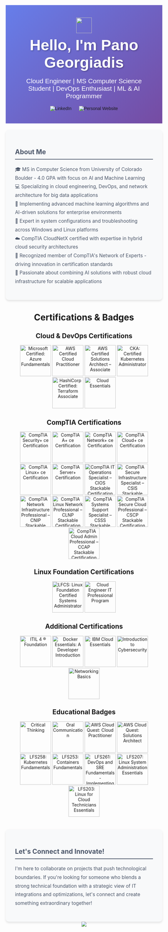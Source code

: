 <div align="center" style="background: linear-gradient(135deg, #667eea 0%, #764ba2 100%); color: white; padding: 40px; font-family: 'Arial', sans-serif;">
  <img src="https://raw.githubusercontent.com/MartinHeinz/MartinHeinz/master/wave.gif" width="50px" style="vertical-align: middle;">
  <h1 style="font-size: 3.5em; margin: 10px 0; text-shadow: 2px 2px 4px rgba(0,0,0,0.3);">Hello, I'm Pano Georgiadis</h1>
  
  <p style="font-size: 1.5em; margin: 20px 0;">Cloud Engineer | MS Computer Science Student | DevOps Enthusiast | ML & AI Programmer</p>
  
  <a href="https://www.linkedin.com/in/p-georgiadis/" target="_blank" style="text-decoration: none; margin: 0 10px;">
    <img src="https://img.shields.io/badge/-LinkedIn-0077B5?style=for-the-badge&logo=linkedin&logoColor=white" alt="LinkedIn">
  </a>
  <a href="https://pgcloud.dev" target="_blank" style="text-decoration: none; margin: 0 10px;">
    <img src="https://img.shields.io/badge/-Personal%20Website-4CAF50?style=for-the-badge&logo=web&logoColor=white" alt="Personal Website">
  </a>
</div>

<div style="background-color: #f8f9fa; padding: 30px; border-radius: 10px; margin-top: 20px; box-shadow: 0 4px 6px rgba(0,0,0,0.1);">
  <h2 style="color: #4a5568; border-bottom: 2px solid #4a5568; padding-bottom: 10px;">About Me</h2>
  <p style="color: #4a5568; line-height: 1.8; font-size: 1.1em;">
    🎓 MS in Computer Science from University of Colorado Boulder - 4.0 GPA with focus on AI and Machine Learning<br>
    💻 Specializing in cloud engineering, DevOps, and network architecture for big data applications<br>
    🧠 Implementing advanced machine learning algorithms and AI-driven solutions for enterprise environments<br>
    🔧 Expert in system configurations and troubleshooting across Windows and Linux platforms<br>
    ☁️ CompTIA CloudNetX certified with expertise in hybrid cloud security architectures<br>
    🌟 Recognized member of CompTIA's Network of Experts - driving innovation in certification standards<br>
    🚀 Passionate about combining AI solutions with robust cloud infrastructure for scalable applications<br>
  </p>
</div>



<!--START_SECTION:badges-->
<h1 align="center">Certifications & Badges</h1>

<h2 align="center">Cloud & DevOps Certifications</h2>

<p align="center">
  <a href="http://www.credly.com/badges/d330b1a1-77f7-4af9-a56e-40af2c879f0b" target="_blank"><img src="https://images.credly.com/size/110x110/images/be8fcaeb-c769-4858-b567-ffaaa73ce8cf/image.png" alt="Microsoft Certified: Azure Fundamentals" width="100" height="100"></a>
  <a href="http://www.credly.com/badges/8c7eed6e-c9af-4e24-a9b3-b3f41396d03b" target="_blank"><img src="https://images.credly.com/size/110x110/images/00634f82-b07f-4bbd-a6bb-53de397fc3a6/image.png" alt="AWS Certified Cloud Practitioner" width="100" height="100"></a>
  <a href="http://www.credly.com/badges/8d22badf-d4c4-41e8-b7f6-1a6797ef2c7e" target="_blank"><img src="https://images.credly.com/size/110x110/images/0e284c3f-5164-4b21-8660-0d84737941bc/image.png" alt="AWS Certified Solutions Architect – Associate" width="100" height="100"></a>
  <a href="http://www.credly.com/badges/01312f65-ea8d-4d5a-bbd0-37513e5d6d2e" target="_blank"><img src="https://images.credly.com/size/110x110/images/8b8ed108-e77d-4396-ac59-2504583b9d54/cka_from_cncfsite__281_29.png" alt="CKA: Certified Kubernetes Administrator" width="100" height="100"></a>
  <a href="https://www.credly.com/badges/d59182d3-f49e-4d8d-837e-e85e4507cc90" target="_blank"><img src="https://images.credly.com/size/110x110/images/ed4be915-68f8-428a-b332-40ded9084ee5/blob" alt="HashiCorp Certified: Terraform Associate" width="100" height="100"></a>
  <a href="https://www.credly.com/badges/f1908c2e-a67e-4627-837b-e966c0655710" target="_blank"><img src="https://images.credly.com/size/110x110/images/5ee26427-f944-4182-b802-459462184c9a/image.png" alt="Cloud Essentials" width="100" height="100"></a>
</p>

<h2 align="center">CompTIA Certifications</h2>

<p align="center">
  <a href="http://www.credly.com/badges/cc5ce734-5444-419c-9ebc-89cb56d352cd" target="_blank"><img src="https://images.credly.com/size/110x110/images/80d8a06a-c384-42bf-ad36-db81bce5adce/blob" alt="CompTIA Security+ ce Certification" width="100" height="100"></a>
  <a href="http://www.credly.com/badges/9df5f69e-3a20-4313-b1c2-7f0782501f01" target="_blank"><img src="https://images.credly.com/size/110x110/images/f6d62c5d-1e1d-4de6-92ee-8dc8c80b1c7b/blob" alt="CompTIA A+ ce Certification" width="100" height="100"></a>
  <a href="http://www.credly.com/badges/3e26e203-56ab-4f06-9de9-d7c382a98936" target="_blank"><img src="https://images.credly.com/size/110x110/images/c70ba73e-3c8a-46fa-9d60-4a9af94ad662/blob" alt="CompTIA Network+ ce Certification" width="100" height="100"></a>
  <a href="http://www.credly.com/badges/3834146c-4220-4631-817e-50ef45bfcfec" target="_blank"><img src="https://images.credly.com/size/110x110/images/b2e3c623-cc4a-4f0c-8a3b-aa6231e138fe/blob" alt="CompTIA Cloud+ ce Certification" width="100" height="100"></a>
  <a href="http://www.credly.com/badges/c762b6ef-03f8-406d-81ac-8cd917b8da18" target="_blank"><img src="https://images.credly.com/size/110x110/images/c8ba8fa6-ab8b-4df7-879f-4ae7b98b2765/blob" alt="CompTIA Linux+ ce Certification" width="100" height="100"></a>
  <a href="http://www.credly.com/badges/58aea155-f60a-4bb4-bb2b-92294cb891bb" target="_blank"><img src="https://images.credly.com/size/110x110/images/8293972f-573a-4d0b-be14-0bcb65e80b16/blob" alt="CompTIA Server+ Certification" width="100" height="100"></a>  
  <a href="http://www.credly.com/badges/a1210664-2101-4c24-98b4-515952b0e10d" target="_blank"><img src="https://images.credly.com/size/110x110/images/7f7657b9-4d1b-4b8d-b5ee-5fdf6d7ccd71/04294_CompTIA_Cert_Badges_Specialist_-_CIOS.png" alt="CompTIA IT Operations Specialist – CIOS Stackable Certification" width="100" height="100"></a>
   <a href="http://www.credly.com/badges/c25beec2-db25-49d4-8f57-eaf079db6d7a" target="_blank"><img src="https://images.credly.com/size/110x110/images/8090280a-311f-425f-a1cd-a32770b5a444/CompTIA_CSIS.png" alt="CompTIA Secure Infrastructure Specialist – CSIS Stackable Certification" width="100" height="100"></a>
   <a href="http://www.credly.com/badges/bf686352-e1f2-4b93-ba05-610de106b88f" target="_blank"><img src="https://images.credly.com/size/110x110/images/f308a5b0-18e3-4e93-ae15-9f27dd0a94cc/CompTIA_CNIP.png" alt="CompTIA Network Infrastructure Professional – CNIP Stackable Certification" width="100" height="100"></a>
   <a href="http://www.credly.com/badges/86e768da-0947-4255-bdcc-4579f6c087a8" target="_blank"><img src="https://images.credly.com/size/110x110/images/d68e17f2-b591-4f2e-ae64-414ba82665f4/CompTIA_CLNP.png" alt="CompTIA Linux Network Professional – CLNP Stackable Certification" width="100" height="100"></a>
   <a href="http://www.credly.com/badges/5076de9f-ed18-4f28-b195-bf2d4c878e2d" target="_blank"><img src="https://images.credly.com/size/110x110/images/802502c7-7b2c-4a96-82b0-e6aa5796e878/CompTIA_CSSS.png" alt="CompTIA Systems Support Specialist – CSSS Stackable Certification" width="100" height="100"></a>
   <a href="http://www.credly.com/badges/6e31c04d-5049-413a-8eb1-11147c8b4ae7" target="_blank"><img src="https://images.credly.com/size/110x110/images/9f54bf46-dc18-408c-a74e-2637facd1856/CompTIA_CSCP.png" alt="CompTIA Secure Cloud Professional – CSCP Stackable Certification" width="100" height="100"></a>
   <a href="http://www.credly.com/badges/53e28659-ecae-4974-b838-d4adc252ef25" target="_blank"><img src="https://images.credly.com/size/110x110/images/18218ce6-e7d4-4479-9500-b7499645b763/CompTIA_CCAP.png" alt="CompTIA Cloud Admin Professional – CCAP Stackable Certification" width="100" height="100"></a>

</p>

<h2 align="center">Linux Foundation Certifications</h2>

<p align="center">
  <a href="http://www.credly.com/badges/2099eaf8-2ff2-4087-97f9-189912dc4c83" target="_blank"><img src="https://images.credly.com/size/110x110/images/1e6611ca-8afe-4ecc-ad4d-305fba52ee7e/1_LFCS-600x600.png" alt="LFCS: Linux Foundation Certified Systems Administrator" width="100" height="100"></a>
  <a href="http://www.credly.com/badges/b67a98a9-0aba-4a27-8123-2666c62712ac" target="_blank"><img src="https://images.credly.com/size/110x110/images/2f33ded4-8e5e-442f-997d-2e804740ceab/image.png" alt="Cloud Engineer IT Professional Program" width="100" height="100"></a>
</p>

<h2 align="center">Additional Certifications</h2>

<p align="center">
  <a href="http://www.credly.com/badges/30aa0ce5-379b-4116-aef0-b97c1cb3f8b4" target="_blank"><img src="https://images.credly.com/size/110x110/images/8b943c4b-c186-4e9f-84aa-004322b76eed/image.png" alt="ITIL 4 ® Foundation" width="100" height="100"></a>
  <a href="http://www.credly.com/badges/888e8250-4ff7-4b34-bfdd-d4b87fa6a0d6" target="_blank"><img src="https://images.credly.com/size/110x110/images/b0c5445a-72a2-46ce-a599-96147e210efb/blob" alt="Docker Essentials: A Developer Introduction" width="100" height="100"></a>
  <a href="http://www.credly.com/badges/dc074bfb-5043-47f1-b0a6-9bf3e45e9373" target="_blank"><img src="https://images.credly.com/size/110x110/images/7d768acf-ce3c-4a05-9778-a5013b1211c9/blob" alt="IBM Cloud Essentials" width="100" height="100"></a>
  <a href="https://www.credly.com/badges/542021b7-8c53-4de9-b705-e21c28d232dc" target="_blank"><img src="https://images.credly.com/size/110x110/images/af8c6b4e-fc31-47c4-8dcb-eb7a2065dc5b/I2CS__1_.png" alt="Introduction to Cybersecurity" width="100" height="100"></a>
    <a href="https://www.credly.com/badges/7b88ac1b-c09c-432a-89f0-7e2c719e0fc6" target="_blank"><img src="https://images.credly.com/size/340x340/images/5bdd6a39-3e03-4444-9510-ecff80c9ce79/image.png" alt="Networking Basics" width="100" height="100"></a>
</p>

<h2 align="center">Educational Badges</h2>

<p align="center">
    <a href="https://www.credly.com/badges/02f7f655-e723-4c38-895a-9ca6fb1ac389" target="_blank"><img src="https://images.credly.com/size/110x110/images/046e11f4-07c3-4479-b2a2-a13e04647cdb/image.png" alt="Critical Thinking" width="100" height="100"></a>
    <a href="https://www.credly.com/badges/322635d0-42b6-43bf-8262-1fdd5bbecd2f" target="_blank"><img src="https://images.credly.com/size/110x110/images/8c692c43-3fe8-4b98-a343-676ae91276bd/image.png" alt="Oral Communication" width="100" height="100"></a>
    <a href="http://www.credly.com/badges/2a7592d1-fa37-40f7-8092-bad3eb7bee62" target="_blank"><img src="https://images.credly.com/size/110x110/images/2784d0d8-327c-406f-971e-9f0e15097003/image.png" alt="AWS Cloud Quest: Cloud Practitioner" width="100" height="100"></a>
    <a href="http://www.credly.com/badges/99197eca-19f0-419c-8af2-756f7407800e" target="_blank"><img src="https://images.credly.com/size/110x110/images/9e9e7ef7-384f-4636-8743-1b89a68fb46b/image.png" alt="AWS Cloud Quest: Solutions Architect" width="100" height="100"></a>
    <a href="http://www.credly.com/badges/6de9327b-f3c6-4454-b0b2-52c1c6d45a2e" target="_blank"><img src="https://images.credly.com/size/110x110/images/123746a7-fbbe-4fdd-9c0c-f0254e53292a/blob" alt="LFS258: Kubernetes Fundamentals" width="100" height="100"></a>
    <a href="http://www.credly.com/badges/e208e512-25f5-4ad3-ab06-e3dd3d3800b7" target="_blank"><img src="https://images.credly.com/size/110x110/images/cb10be8e-09e5-4f0b-bc8b-baa69e804588/blob" alt="LFS253: Containers Fundamentals" width="100" height="100"></a>
    <a href="http://www.credly.com/badges/216fec68-c5f1-450d-ae7b-906d9288b21d" target="_blank"><img src="https://images.credly.com/size/340x340/images/77796674-2a4e-4a35-823e-9e55e7ee159e/blob" alt="LFS261: DevOps and SRE Fundamentals - Implementing Continuous Delivery" width="100" height="100"></a>
    <a href="http://www.credly.com/badges/3ab51c73-191f-484b-bbde-1ade83ca3940" target="_blank"><img src="https://images.credly.com/size/340x340/images/b9a64860-cb15-42fe-9c9b-99114021473a/blob" alt="LFS207: Linux System Administration Essentials" width="100" height="100"></a>
    <a href="http://www.credly.com/badges/7e8e7c80-4d67-4631-9bb5-27c648d1776e" target="_blank"><img src="https://images.credly.com/images/8a050055-1c59-40ef-b810-a3139ede6b63/blob" alt="LFS203: Linux for Cloud Technicians Essentials" width="100" height="100"></a>
</p>

<!--END_SECTION:badges-->

 <div style="background-color: #f8f9fa; padding: 30px; border-radius: 10px; margin-top: 40px; box-shadow: 0 4px 6px rgba(0,0,0,0.1);">
  <h2 style="color: #4a5568; border-bottom: 2px solid #4a5568; padding-bottom: 10px;">Let's Connect and Innovate!</h2>
  <p style="color: #4a5568; line-height: 1.8; font-size: 1.1em;">
    I'm here to collaborate on projects that push technological boundaries. If you're looking for someone who blends a strong technical foundation with a strategic view of IT integrations and optimizations, let's connect and create something extraordinary together!
  </p>
</div>
<div align="center">
  <img src="https://readme-typing-svg.herokuapp.com?color=00FF00&lines=Wake+up,...;The+Matrix+has+you...;Follow+the+white+rabbit.;Knock,+knock,+visitor." />
</div>
